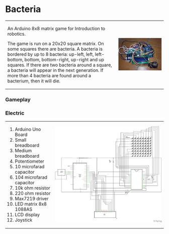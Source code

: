 # Bacteria

<table border="0" bordercolor="#FFFFFF">
  <tr border="0" bordercolor="#FFFFFF">
    <td border="0" bordercolor="#FFFFFF" valign="top" width="70%">
      <p>An Arduino 8x8 matrix game for Introduction to robotics.</p>
      <p>The game is run on a 20x20 square matrix. On some squares there are bacteria. A bacteria is bordered by up to 8 bacteria: up-left, left, left-bottom, bottom, bottom-right, up-right and up squares. If there are two bacteria around a square, a bacteria will appear in the next generation. If more than 4 bacteria are found around a bacterium, then it will die.</p>
    </td>
    <td border="0" bordercolor="#FFFFFF">
      <img src="https://raw.githubusercontent.com/BalescuOvidiu/Bacteria/master/img/photo.jpg"/>
    </td>
  </tr>
</table>

<h3>Gameplay</h3>
<p>
  
</p>
<p>
</p>

<h3>Electric</h3>
<table border="0" bordercolor="#FFFFFF">
  <tr border="0" bordercolor="#FFFFFF">
    <td border="0" bordercolor="#FFFFFF" valign="top" width="30%">
      <ol>
        <li>Arduino Uno Board</li>
        <li>Small breadboard</li>
        <li>Medium breadboard</li>
        <li>Potentiometer</li>
        <li>10 microfarad capacitor</li>
        <li>104 microfarad capacitor</li>
        <li>10k ohm resistor</li>
        <li>220 ohm resistor</li>
        <li>Max7219 driver</li>
        <li>LED matrix 8x8 1088AS</li>
        <li>LCD display</li>
        <li>Joystick</li>
      </ol>
    </td border="0" valign="middle">
    <td border="0">
      <img src="https://raw.githubusercontent.com/BalescuOvidiu/Bacteria/master/img/schematic.png"/>
    </td>
  </tr>
</table>











